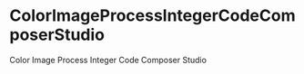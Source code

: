 ColorImageProcessIntegerCodeComposerStudio
==========================================

Color Image Process Integer Code Composer Studio
